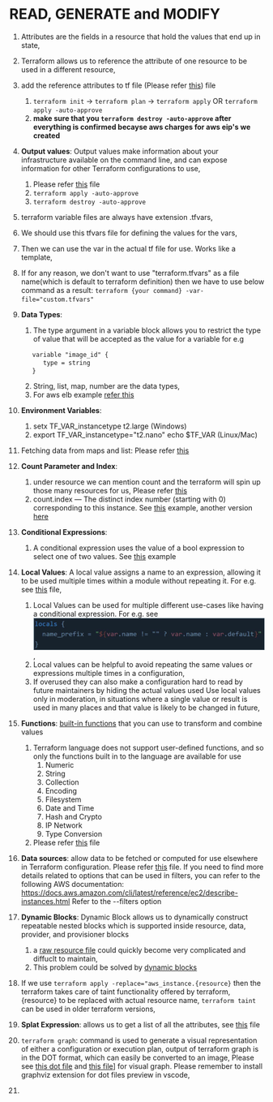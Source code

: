 # READ, GENERATE and MODIFY

1. Attributes are the fields in a resource that hold the values that end up in state,
2. Terraform allows us to reference the attribute of one resource to be used in a
different resource,
3. add the reference attributes to tf file (Please refer [this](./reference-attributes.tf)) file
   1. `terraform init` -> `terraform plan` -> `terraform apply` OR  `terraform apply -auto-approve`
   2. **make sure that you `terraform destroy -auto-approve` after everything is confirmed becayse aws charges for aws eip's we created**
4. **Output values**: Output values make information about your infrastructure available on the command line, and can expose information for other Terraform configurations to use,
   1. Please refer [this](./output-values.tf) file
   2. `terraform apply -auto-approve`
   3. `terraform destroy -auto-approve`
5. terraform variable files are always have extension .tfvars,
6. We should use this tfvars file for defining the values for the vars,
7. Then we can use the var in the actual tf file for use. Works like a template,
8. If for any reason, we don't want to use "terraform.tfvars" as a file name(which is default to terraform definition) then we have to use below command as a result: `terraform {your command} -var-file="custom.tfvars"`
9. **Data Types**:
   1. The type argument in a variable block allows you to restrict the type of value that will be accepted as the value for a variable for e.g

   ```text
      variable "image_id" {
         type = string  
      }
   ```

   2. String, list, map, number are the data types,
   3. For aws elb example [refer this](https://github.com/terraform-aws-modules/terraform-aws-elb/blob/master/variables.tf)
10. **Environment Variables**:
    1. setx TF_VAR_instancetype t2.large (Windows)
    2. export TF_VAR_instancetype="t2.nano"
       echo $TF_VAR (Linux/Mac)
11. Fetching data from maps and list: Please refer [this](./fetch-values-variables.tf)
12. **Count Parameter and Index**:
    1. under resource we can mention count and the terraform will spin up those many resources for us, Please refer [this](./count-paremeter.tf)
    2. count.index — The distinct index number (starting with 0) corresponding to this instance. See [this](./count-index.tf) example, another version [here](./count-index_v1.tf)
13. **Conditional Expressions**:
    1. A conditional expression uses the value of a bool expression to select one of two values. See [this](./conditional.tf) example

14. **Local Values**: A local value assigns a name to an expression, allowing it to be used multiple times within a module without repeating it. For e.g. see [this](./localvarsdemo.tf) file,
    1. Local Values can be used for multiple different use-cases like having a conditional expression. For e.g. see ![example](./local_expression_support.png),
    2. Local values can be helpful to avoid repeating the same values or expressions multiple times in a configuration,
    3. If overused they can also make a configuration hard to read by future maintainers by hiding the actual values used Use local values only in moderation, in situations where a single value or result is used in many places and that value is likely to be changed in future,
15. **Functions**: [built-in functions](https://developer.hashicorp.com/terraform/language/functions) that you can use to transform and combine values
    1. Terraform language does not support user-defined functions, and so only the functions built in to the language are available for use
       1. Numeric
       2. String
       3. Collection
       4. Encoding
       5. Filesystem
       6. Date and Time
       7. Hash and Crypto
       8. IP Network
       9. Type Conversion 
    2. Please refer [this](./functions.tf) file
16. **Data sources**: allow data to be fetched or computed for use elsewhere in Terraform configuration. Please refer [this](./datasources.tf) file. If you need to find more details related to options that can be used in filters, you can refer to the following AWS documentation: 
https://docs.aws.amazon.com/cli/latest/reference/ec2/describe-instances.html
Refer to the --filters option
17. **Dynamic Blocks**: Dynamic Block allows us to dynamically construct repeatable nested blocks which is supported inside resource, data, provider, and provisioner blocks
    1. a [raw resource file](./raw_dynamic_block.tf) could quickly become very complicated and diffuclt to maintain,
    2. This problem could be solved by [dynamic blocks](./dynamic_block.tf)
18. If we use ```terraform apply -replace="aws_instance.{resource}``` then the terraform takes care of taint functionality offered by terraform, {resource} to be replaced with actual resource name, ```terraform taint``` can be used in older terraform versions,
19. **Splat Expression**: allows us to get a list of all the attributes, see [this](splat.tf) file
20. ```terraform graph```: command is used to generate a visual representation of either a
configuration or execution plan, output of terraform graph is in the DOT format, which can easily be converted to an image, Please see [this dot file](./graph.tf) and [this file](./graph.dot)] for visual graph. Please remember to install graphviz extension for dot files preview in vscode,
21. 
